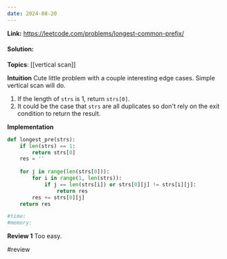 ```yaml
---
date: 2024-08-20
---
```

**Link:** https://leetcode.com/problems/longest-common-prefix/
#### Solution:

**Topics**: [[vertical scan]]

**Intuition**
Cute little problem with a couple interesting edge cases. Simple vertical scan will do.

1. If the length of `strs` is 1, return `strs[0]`.
2. It could be the case that `strs` are all duplicates so don't rely on the exit condition to return the result.

**Implementation**
```python
def longest_pre(strs):
	if len(strs) == 1:
		return strs[0]
	res = ''
		
	for j in range(len(strs[0])):
		for i in range(1, len(strs)):
			if j == len(strs[i]) or strs[0][j] != strs[i][j]:
				return res
		res += strs[0][j]
	return res

#time:
#memory:
```

**Review 1**
Too easy.

#review 



